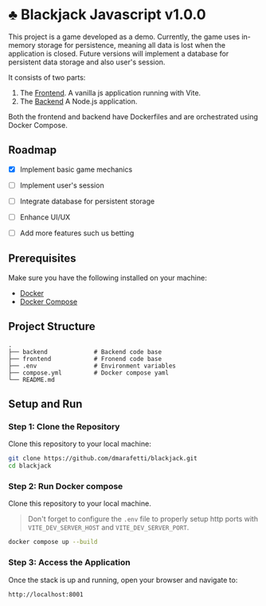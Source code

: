# ♣ Blackjack Javascript v1.0.0


This project is a game developed as a demo. Currently, the game uses in-memory storage for persistence, 
meaning all data is lost when the application is closed. Future versions will implement a database 
for persistent data storage and also user's session. 

It consists of two parts:

1. The [Frontend](https://github.com/dmarafetti/blackjack/tree/main/frontend). A vanilla js application running with Vite.
2. The [Backend](https://github.com/dmarafetti/blackjack/tree/main/backend) A Node.js application.

Both the frontend and backend have Dockerfiles and are orchestrated using Docker Compose.


## Roadmap
- [x] Implement basic game mechanics
- [ ] Implement user's session
- [ ] Integrate database for persistent storage
- [ ] Enhance UI/UX
- [ ] Add more features such us betting


## Prerequisites

Make sure you have the following installed on your machine:
- [Docker](https://www.docker.com/get-started)
- [Docker Compose](https://docs.docker.com/compose/install/)

## Project Structure
    .
    ├── backend             # Backend code base
    ├── frontend            # Fronend code base
    ├── .env                # Environment variables
    ├── compose.yml         # Docker compose yaml
    └── README.md

## Setup and Run

### Step 1: Clone the Repository

Clone this repository to your local machine:

```bash
git clone https://github.com/dmarafetti/blackjack.git
cd blackjack
```

### Step 2: Run Docker compose 

Clone this repository to your local machine.

> Don't forget to configure the `.env` file to properly setup http ports with `VITE_DEV_SERVER_HOST` and `VITE_DEV_SERVER_PORT`.  

```bash
docker compose up --build
```

### Step 3: Access the Application
Once the stack is up and running, open your browser and navigate to:

```
http://localhost:8001
```
